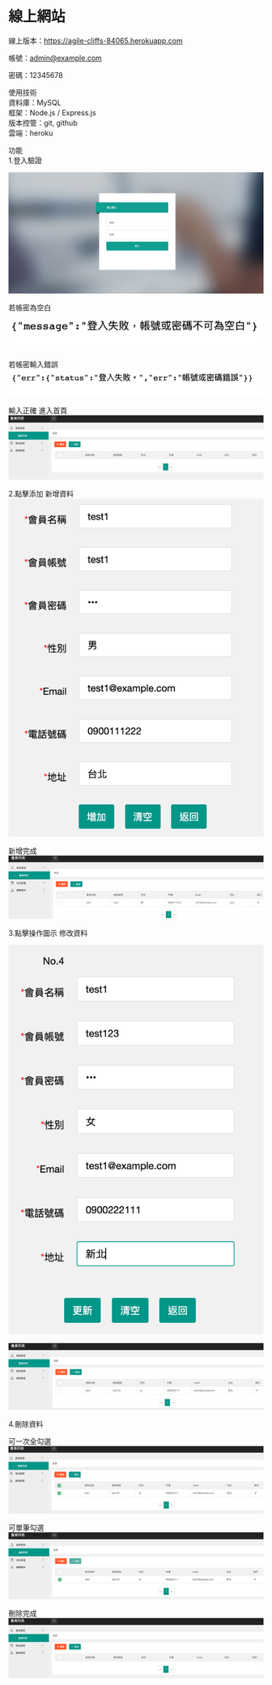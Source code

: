 # 線上網站

線上版本：https://agile-cliffs-84065.herokuapp.com   

帳號：admin@example.com 

密碼：12345678   

使用技術   
資料庫：MySQL   
框架：Node.js / Express.js   
版本控管：git, github    
雲端：heroku

功能   
1.登入驗證   

![image](demo/login/1.png)   

若帳密為空白  
![image](demo/login/2.png)    

若帳密輸入錯誤   
![image](demo/login/3.png)    

輸入正確 進入首頁   
![image](demo/login/4.png)    

2.點擊添加 新增資料   
![image](demo/add/1.png)    
    
新增完成
![image](demo/add/2.png)      

3.點擊操作圖示 修改資料   

![image](demo/edit/1.png)   

![image](demo/edit/2.png)   

4.刪除資料    
    
可一次全勾選
![image](demo/del/1.png)   
    
可單筆勾選
![image](demo/del/2.png)   
    
刪除完成
![image](demo/del/3.png)    



